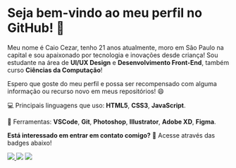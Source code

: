 # Seja bem-vindo ao meu perfil no GitHub! 👋

Meu nome é Caio Cezar, tenho 21 anos atualmente, moro em São Paulo na capital e sou apaixonado por tecnologia e inovações desde criança!
Sou estudante na área de **UI/UX Design** e **Desenvolvimento Front-End**, também curso **Ciências da Computação**!

Espero que goste do meu perfil e possa ser recompensado com alguma informação ou recurso novo em meus repositórios! :smile:

:computer: Principais linguagens que uso: **HTML5**, **CSS3**, **JavaScript**.

💼 Ferramentas: **VSCode**, **Git**, **Photoshop**, **Illustrator**,  **Adobe XD**, **Figma**.

**Está interessado em entrar em contato comigo?** :email: Acesse através das badges abaixo!

<p align="left">
  <a href="mailto:caiocezartg@gmail.com?subject=Contato%Github" alt="Gmail">
  <img src="https://img.shields.io/badge/-Gmail-FF0000?style=flat-square&labelColor=FF0000&logo=gmail&logoColor=white&link=mailto:caiocezartg@gmail.com?subject=Contato%Github" />
</a>  
<a href="https://www.linkedin.com/in/caio-cezar-toledo-gonçalves/" alt="Linkedin">
  <img src="https://img.shields.io/badge/-Linkedin-0e76a8?style=flat-square&logo=Linkedin&logoColor=white&link=https://www.linkedin.com/in/caio-cezar-toledo-gonçalves/" /></a>
<a href="https://api.whatsapp.com/send?phone=5511982382409&text=Olá%Caio!%Vim%através%do%seu%Github%contatar%contigo." alt="WhatsApp">
  <img src="https://img.shields.io/badge/-WhatsApp-25d366?style=flat-square&labelColor=25d366&logo=whatsapp&logoColor=white&link=https://api.whatsapp.com/send?phone=5511982382409&text=Olá%Caio!%Vim%através%do%seu%Github%contatar%contigo."/></a>
</p>
